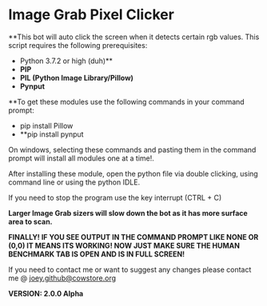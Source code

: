 # Image Grab Pixel Clicker

**This bot will auto click the screen when it detects certain rgb values. This script requires the following prerequisites:
- Python 3.7.2 or high (duh)**
- **PIP**
- **PIL (Python Image Library/Pillow)**
- **Pynput**

**To get these modules use the following commands in your command prompt:
- pip install Pillow
- **pip install pynput


On windows, selecting these commands and pasting them in the command prompt will install all modules one at a time!.

After installing these module, open the python file via double clicking, using command line or using the python IDLE.


If you need to stop the program use the key interrupt (CTRL + C)

**Larger Image Grab sizers will slow down the bot as it has more surface area to scan.**

**FINALLY! IF YOU SEE OUTPUT IN THE COMMAND PROMPT LIKE NONE OR (0,0) IT MEANS ITS WORKING! NOW JUST MAKE SURE THE HUMAN BENCHMARK TAB IS OPEN AND IS IN FULL SCREEN!**

If you need to contact me or want to suggest any changes please contact me @ joey.github@cowstore.org

**VERSION: 2.0.0 Alpha**
